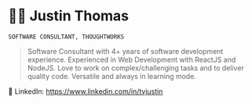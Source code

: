 # 👋🏻 Justin Thomas
```
SOFTWARE CONSULTANT, THOUGHTWORKS
```

>Software Consultant with 4+ years of software development experience.
Experienced in Web Development with ReactJS and NodeJS.
Love to work on complex/challenging tasks and to deliver quality code.
Versatile and always in learning mode.

🔗 LinkedIn: https://www.linkedin.com/in/tvjustin
